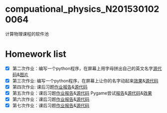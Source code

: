 # compuational_physics_N2015301020064
计算物理课程的软件池
# Homework list        
 - [x] 第二次作业：编写一个python程序，在屏幕上用字母拼出自己的英文名字[源代码](https://github.com/houxudong1997/compuational_physics_N2015301020064/blob/master/name.py)&[图片](https://github.com/houxudong1997/compuational_physics_N2015301020064/blob/master/Name.png?raw=true)
 - [x] 第三次作业: 编写一个python程序，在屏幕上让你的名字动起来[效果](https://github.com/houxudong1997/compuational_physics_N2015301020064/blob/master/movename.gif)&[源代码](https://github.com/houxudong1997/compuational_physics_N2015301020064/blob/master/movename.py)
 - [x] 第四次作业: 课后习题[作业报告](https://github.com/houxudong1997/compuational_physics_N2015301020064/blob/master/xiti.md)&[源代码](https://github.com/houxudong1997/compuational_physics_N2015301020064/blob/master/Euler%20mothed.py)
 - [x] 第五次作业：课后习题[作业报告](https://github.com/houxudong1997/compuational_physics_N2015301020064/blob/master/xitii.md)&[源代码](https://github.com/houxudong1997/compuational_physics_N2015301020064/blob/master/cannonshell.py)  Pygame尝试[报告]()&[源代码](https://github.com/houxudong1997/compuational_physics_N2015301020064/blob/master/cannon.py)&[效果](https://github.com/houxudong1997/compuational_physics_N2015301020064/blob/master/bandicam%202_clip.gif)
 - [x] 第六次作业：课后习题[作业报告](https://github.com/houxudong1997/compuational_physics_N2015301020064/blob/master/baseball.md)&[源代码](https://github.com/houxudong1997/compuational_physics_N2015301020064/blob/master/Baseball.py)
 - [x] 第七次作业：课后习题[作业报告](http://note.youdao.com/noteshare?id=9262e4049caca7edde77605545dc6817)&[源代码]()
